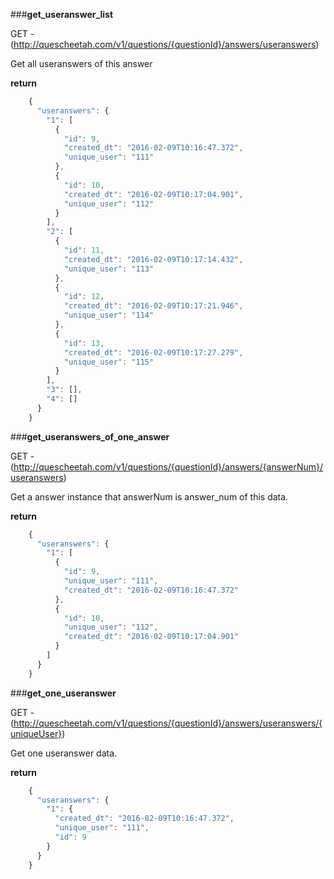 ###**get_useranswer_list**


GET - (http://quescheetah.com/v1/questions/{questionId}/answers/useranswers)

Get all useranswers of this answer


**return**
```javascript 
    {
      "useranswers": {
        "1": [
          {
            "id": 9,
            "created_dt": "2016-02-09T10:16:47.372",
            "unique_user": "111"
          },
          {
            "id": 10,
            "created_dt": "2016-02-09T10:17:04.901",
            "unique_user": "112"
          }
        ],
        "2": [
          {
            "id": 11,
            "created_dt": "2016-02-09T10:17:14.432",
            "unique_user": "113"
          },
          {
            "id": 12,
            "created_dt": "2016-02-09T10:17:21.946",
            "unique_user": "114"
          },
          {
            "id": 13,
            "created_dt": "2016-02-09T10:17:27.279",
            "unique_user": "115"
          }
        ],
        "3": [],
        "4": []
      }
    }
```

###**get_useranswers_of_one_answer**


GET - (http://quescheetah.com/v1/questions/{questionId}/answers/{answerNum}/useranswers)

Get a answer instance that answerNum is answer_num of this data.

**return**
```javascript 
    {
      "useranswers": {
        "1": [
          {
            "id": 9,
            "unique_user": "111",
            "created_dt": "2016-02-09T10:16:47.372"
          },
          {
            "id": 10,
            "unique_user": "112",
            "created_dt": "2016-02-09T10:17:04.901"
          }
        ]
      }
    }
```


###**get_one_useranswer**


GET - (http://quescheetah.com/v1/questions/{questionId}/answers/useranswers/{uniqueUser})

Get one useranswer data.


**return**
```javascript
    {
      "useranswers": {
        "1": {
          "created_dt": "2016-02-09T10:16:47.372",
          "unique_user": "111",
          "id": 9
        }
      }
    }
```